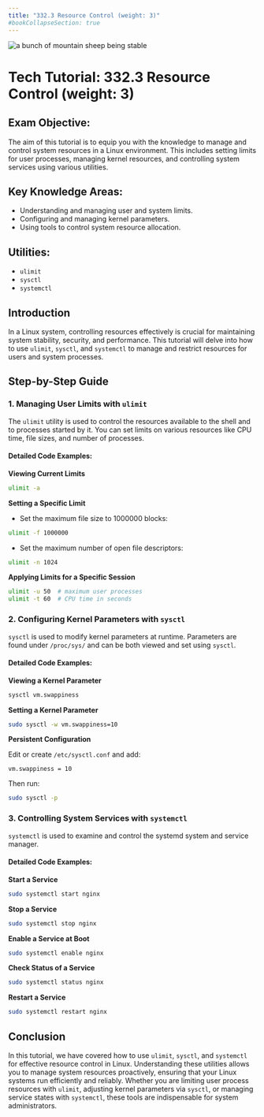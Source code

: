 ```yaml
---
title: "332.3 Resource Control (weight: 3)"
#bookCollapseSection: true
---
```

![a bunch of mountain sheep being stable](/linux-stability-automation-daily-tasks.png)
# Tech Tutorial: 332.3 Resource Control (weight: 3)

## Exam Objective:

The aim of this tutorial is to equip you with the knowledge to manage and control system resources in a Linux environment. This includes setting limits for user processes, managing kernel resources, and controlling system services using various utilities.

## Key Knowledge Areas:

- Understanding and managing user and system limits.
- Configuring and managing kernel parameters.
- Using tools to control system resource allocation.

## Utilities:

- `ulimit`
- `sysctl`
- `systemctl`

## Introduction

In a Linux system, controlling resources effectively is crucial for maintaining system stability, security, and performance. This tutorial will delve into how to use `ulimit`, `sysctl`, and `systemctl` to manage and restrict resources for users and system processes.

## Step-by-Step Guide

### 1. Managing User Limits with `ulimit`

The `ulimit` utility is used to control the resources available to the shell and to processes started by it. You can set limits on various resources like CPU time, file sizes, and number of processes.

#### Detailed Code Examples:

**Viewing Current Limits**
```bash
ulimit -a
```

**Setting a Specific Limit**

- Set the maximum file size to 1000000 blocks:
```bash
ulimit -f 1000000
```

- Set the maximum number of open file descriptors:
```bash
ulimit -n 1024
```

**Applying Limits for a Specific Session**
```bash
ulimit -u 50  # maximum user processes
ulimit -t 60  # CPU time in seconds
```

### 2. Configuring Kernel Parameters with `sysctl`

`sysctl` is used to modify kernel parameters at runtime. Parameters are found under `/proc/sys/` and can be both viewed and set using `sysctl`.

#### Detailed Code Examples:

**Viewing a Kernel Parameter**
```bash
sysctl vm.swappiness
```

**Setting a Kernel Parameter**
```bash
sudo sysctl -w vm.swappiness=10
```

**Persistent Configuration**

Edit or create `/etc/sysctl.conf` and add:
```plaintext
vm.swappiness = 10
```
Then run:
```bash
sudo sysctl -p
```

### 3. Controlling System Services with `systemctl`

`systemctl` is used to examine and control the systemd system and service manager.

#### Detailed Code Examples:

**Start a Service**
```bash
sudo systemctl start nginx
```

**Stop a Service**
```bash
sudo systemctl stop nginx
```

**Enable a Service at Boot**
```bash
sudo systemctl enable nginx
```

**Check Status of a Service**
```bash
sudo systemctl status nginx
```

**Restart a Service**
```bash
sudo systemctl restart nginx
```

## Conclusion

In this tutorial, we have covered how to use `ulimit`, `sysctl`, and `systemctl` for effective resource control in Linux. Understanding these utilities allows you to manage system resources proactively, ensuring that your Linux systems run efficiently and reliably. Whether you are limiting user process resources with `ulimit`, adjusting kernel parameters via `sysctl`, or managing service states with `systemctl`, these tools are indispensable for system administrators.
